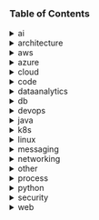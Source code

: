### Table of Contents

<details>
<summary>ai</summary>

- [ai_bias_vs_variance.md](./ai/ai_bias_vs_variance.md)
- [ai_frameworks_python.md](./ai/ai_frameworks_python.md)
- [ai_llm_overview.md](./ai/ai_llm_overview.md)
- [ai_llm_embedders.md](./ai/ai_llm_embedders.md)
- [ai_llm_guide_to_choose.md](./ai/ai_llm_guide_to_choose.md)
- [ai_llm_hosting.md](./ai/ai_llm_hosting.md)
- [ai_llm_models.md](./ai/ai_llm_models.md)
- [ai_llm_prompting.md](./ai/ai_llm_prompting.md)
- [ai_llm_rag_vs_retraining.md](./ai/ai_llm_rag_vs_retraining.md)
- [ai_ml_algorithms.md](./ai/ai_ml_algorithms.md)
- [ai_model_evaluation.md](./ai/ai_model_evaluation.md)
- [ai_model_size.md](./ai/ai_model_size.md)
- [ai_path.md](./ai/ai_path.md)
</details>
<details>
<summary>architecture</summary>

- [architecture_arc42.md](./architecture/architecture_arc42.md)
- [architecture_atam.md](./architecture/architecture_atam.md)
- [architecture_c4.md](./architecture/architecture_c4.md)
- [architecture_clean.jpg](./architecture/architecture_clean.jpg)
- [architecture_clean.md](./architecture/architecture_clean.md)
- [architecture_ddd.md](./architecture/architecture_ddd.md)
- [architecture_evolutionary.md](./architecture/architecture_evolutionary.md)
- [architecture_global_analysis.md](./architecture/architecture_global_analysis.md)
- [architecture_graphql.md](./architecture/architecture_graphql.md)
- [architecture_isaqb.md](./architecture/architecture_isaqb.md)
- [architecture_patterns.md](./architecture/architecture_patterns.md)
- [architecture_patterns_eai.png](./architecture/architecture_patterns_eai.png)
- [architecture_presentation.md](./architecture/architecture_presentation.md)
- [architecture_soa.md](./architecture/architecture_soa.md)
- [architecture_togaf.md](./architecture/architecture_togaf.md)
- [architecture_uml.md](./architecture/architecture_uml.md)
</details>
<details>
<summary>aws</summary>

- [aws_alb_lambda.md](./aws/aws_alb_lambda.md)
- [aws_ami.md](./aws/aws_ami.md)
- [aws_appmesh.md](./aws/aws_appmesh.md)
- [aws_cli.md](./aws/aws_cli.md)
- [aws_cloudfront_caching.md](./aws/aws_cloudfront_caching.md)
- [aws_cloudmap.md](./aws/aws_cloudmap.md)
- [aws_components.gif](./aws/aws_components.gif)
- [aws_ecs.md](./aws/aws_ecs.md)
- [aws_eks.md](./aws/aws_eks.md)
- [aws_elasticache_memorydb.md](./aws/aws_elasticache_memorydb.md)
- [aws_emr.md](./aws/aws_emr.md)
- [aws_enhanced_networking.md](./aws/aws_enhanced_networking.md)
- [aws_fe_hosting_options.md](./aws/aws_fe_hosting_options.md)
- [aws_filecache.md](./aws/aws_filecache.md)
- [aws_guardduty.md](./aws/aws_guardduty.md)
- [aws_lattice.md](./aws/aws_lattice.md)
- [aws_local_zones.md](./aws/aws_local_zones.md)
- [aws_mlops_cycle.md](./aws/aws_mlops_cycle.md)
- [aws_mlops_pipeline.png](./aws/aws_mlops_pipeline.png)
- [aws_opensearch.md](./aws/aws_opensearch.md)
- [aws_outposts.md](./aws/aws_outposts.md)
- [aws_ram.md](./aws/aws_ram.md)
- [aws_ssm.md](./aws/aws_ssm.md)
- [aws_transit_gateways.md](./aws/aws_transit_gateways.md)
- [aws_waf.md](./aws/aws_waf.md)
- [aws_wavelength.md](./aws/aws_wavelength.md)
- [aws_well_architected.md](./aws/aws_well_architected.md)
</details>
<details>
<summary>azure</summary>

- [azure_adlsstorageoptions.md](./azure/azure_adlsstorageoptions.md)
- [azure_advisor.md](./azure/azure_advisor.md)
- [azure_assessment.md](./azure/azure_assessment.md)
- [azure_databricks.md](./azure/azure_databricks.md)
- [azure_databricks.svg](./azure/azure_databricks.svg)
- [azure_datapipeline.md](./azure/azure_datapipeline.md)
- [azure_data_factory.md](./azure/azure_data_factory.md)
- [azure_deltalake.md](./azure/azure_deltalake.md)
- [azure_deltalake.png](./azure/azure_deltalake.png)
- [azure_digitaltwin.md](./azure/azure_digitaltwin.md)
- [azure_iot_blueprint.drawio.svg](./azure/azure_iot_blueprint.drawio.svg)
- [azure_iot_blueprint.md](./azure/azure_iot_blueprint.md)
- [azure_migrate.md](./azure/azure_migrate.md)
- [azure_purview.md](./azure/azure_purview.md)
- [azure_realtime_analytics.md](./azure/azure_realtime_analytics.md)
- [azure_realtime_analytics.png](./azure/azure_realtime_analytics.png)
- [azure_stream_analytics.md](./azure/azure_stream_analytics.md)
- [azure_synapse_analytics.md](./azure/azure_synapse_analytics.md)
</details>
<details>
<summary>cloud</summary>

- [cloud_aws_vs_azure.md](./cloud/cloud_aws_vs_azure.md)
- [cloud_events.md](./cloud/cloud_events.md)
- [cloud_ipaas.md](./cloud/cloud_ipaas.md)
- [cloud_migration_strategies.md](./cloud/cloud_migration_strategies.md)
- [cloud_splitbrain.md](./cloud/cloud_splitbrain.md)
</details>
<details>
<summary>code</summary>

- [code_bdd.md](./code/code_bdd.md)
- [code_big_o.md](./code/code_big_o.md)
- [code_clean.md](./code/code_clean.md)
- [code_contract_driven_testing.md](./code/code_contract_driven_testing.md)
- [code_patterns_gof.png](./code/code_patterns_gof.png)
</details>
<details>
<summary>dataanalytics</summary>

- [data_analytics_cleaning_data.md](./dataanalytics/data_analytics_cleaning_data.md)
- [data_analytics_fileformats.md](./dataanalytics/data_analytics_fileformats.md)
- [data_analytics_oozie.md](./dataanalytics/data_analytics_oozie.md)
- [data_analytics_spark.ipynb](./dataanalytics/data_analytics_spark.ipynb)
- [data_analytics_tools.md](./dataanalytics/data_analytics_tools.md)
- [iot_aws_vs_azure.md](./dataanalytics/iot_aws_vs_azure.md)
- [iot_digital_twins.md](./dataanalytics/iot_digital_twins.md)
- [math_calculus_course.md](./dataanalytics/math_calculus_course.md)
- [math_linear_algebra_course.md](./dataanalytics/math_linear_algebra_course.md)
- [math_probability_course.md](./dataanalytics/math_probability_course.md)
- [math_statistics_course.md](./dataanalytics/math_statistics_course.md)
</details>
<details>
<summary>db</summary>

- [db_elastic.md](./db/db_elastic.md)
- [db_graph.md](./db/db_graph.md)
- [db_isolation_level.md](./db/db_isolation_level.md)
- [db_marmotta.md](./db/db_marmotta.md)
- [db_timeseries.md](./db/db_timeseries.md)
- [db_vector.md](./db/db_vector.md)
</details>
<details>
<summary>devops</summary>

- [devops_ai.md](./devops/devops_ai.md)
- [devops_alertmanager.md](./devops/devops_alertmanager.md)
- [devops_ansible.md](./devops/devops_ansible.md)
- [devops_cdktf.md](./devops/devops_cdktf.md)
- [devops_chaos_engineering.md](./devops/devops_chaos_engineering.md)
- [devops_cicd_tools.md](./devops/devops_cicd_tools.md)
- [devops_cloudfoundry.md](./devops/devops_cloudfoundry.md)
- [devops_container_orchestration_mm.md](./devops/devops_container_orchestration_mm.md)
- [devops_devsecops.md](./devops/devops_devsecops.md)
- [devops_docker.md](./devops/devops_docker.md)
- [devops_git.md](./devops/devops_git.md)
- [devops_gitops.md](./devops/devops_gitops.md)
- [devops_graylog.md](./devops/devops_graylog.md)
- [devops_iac_tools.md](./devops/devops_iac_tools.md)
- [devops_logs_loki.md](./devops/devops_logs_loki.md)
- [devops_mlops.md](./devops/devops_mlops.md)
- [devops_openshift.md](./devops/devops_openshift.md)
- [devops_openstack.md](./devops/devops_openstack.md)
- [devops_prometheus.md](./devops/devops_prometheus.md)
</details>
<details>
<summary>java</summary>

- [java_advanced_features.md](./java/java_advanced_features.md)
- [java_camel.md](./java/java_camel.md)
- [java_lambda.md](./java/java_lambda.md)
- [java_mapping_tools.md](./java/java_mapping_tools.md)
- [java_modules_osgi.md](./java/java_modules_osgi.md)
- [java_quarkus_reactive.md](./java/java_quarkus_reactive.md)
- [java_spring_integration.md](./java/java_spring_integration.md)
- [java_spring_reactive.md](./java/java_spring_reactive.md)
- [java_spring_reactor_vs_vertx.md](./java/java_spring_reactor_vs_vertx.md)
- [java_streams.md](./java/java_streams.md)
- [java_tools.md](./java/java_tools.md)
- [java_version.md](./java/java_version.md)
- [java_virtual_threads.md](./java/java_virtual_threads.md)
</details>
<details>
<summary>k8s</summary>

- [k8s_architecture.md](./k8s/k8s_architecture.md)
- [k8s_crd.md](./k8s/k8s_crd.md)
- [k8s_deployment_strategies.md](./k8s/k8s_deployment_strategies.md)
- [k8s_kubectl.md](./k8s/k8s_kubectl.md)
- [k8s_networking.md](./k8s/k8s_networking.md)
- [k8s_objects.md](./k8s/k8s_objects.md)
- [k8s_operators.md](./k8s/k8s_operators.md)
- [k8s_patterns.md](./k8s/k8s_patterns.md)
- [k8s_policy_enformcement.md](./k8s/k8s_policy_enforcement)
- [k8s_rancher.md](./k8s/k8s_rancher.md)
- [k8s_scheduling.md](./k8s/k8s_scheduling.md)
- [k8s_secrets.md](./k8s/k8s_secrets.md)
- [k8s_servicemesh.md](./k8s/k8s_servicemesh.md)
- [k8s_tracing.md](./k8s/k8s_tracing.md)
- [k8s_webhooks.md](./k8s/k8s_webhooks.md)
</details>
<details>
<summary>linux</summary>

- [linux_cgroups.md](./linux/linux_cgroups.md)
- [linux_debian.md](./linux/linux_debian.md)
- [linux_os.md](./linux/linux_os.md)
- [linux_onprem_architecture.md](./linux/linux_onprem_architecture.md)
- [linux_shell_coding_guideline.md](./linux/linux_shell_coding_guideline.md)
- [linux_shell_playground.ipynb](./linux/linux_shell_playground.ipynb)
- [linux_shell_scripting.md](./linux/linux_shell_scripting.md)
- [linux_tools.md](./linux/linux_tools.md)
- [linux_vi.md](./linux/linux_vi.md)
</details>
<details>
<summary>messaging</summary>

- [messaging_kafka.drawio.svg](./messaging/messaging_kafka.drawio.svg)
- [messaging_kafka.md](./messaging/messaging_kafka.md)
- [messaging_kafka_streams.md](./messaging/messaging_kafka_streams.md)
- [messaging_kafka_windowing.md](./messaging/messaging_kafka_windowing.md)
- [messaging_protocols.md](./messaging/messaging_protocols.md)
- [messaging_rabbitmq.md](./messaging/messaging_rabbitmq.md)
</details>
<details>
<summary>networking</summary>

- [networking_anycast.md](./networking/networking_anycast.md)
- [networking_architecture.md](./networking/networking_architecture.md)
- [networking_bgp.md](./networking/networking_bgp.md)
- [networking_dns.md](./networking/networking_dns.md)
- [networking_ipv6.md](./networking/networking_ipv6.md)
- [networking_osi.md](./networking/networking_osi.md)
- [networking_tools.md](./networking/networking_tools.md)
- [networking_ipam.md](./networking/networking_ipam.md)
- [protocol_webrtc.md](./networking/protocol_webrtc.md)
- [networking_sfu_mcu.md](./networking/networking_sfu_mcu.md)
- [protocol_websockets.md](./networking/protocol_websockets.md)
</details>
<details>
<summary>other</summary>

- [blockchain.md](./other/blockchain.md)
- [filmmaking_prompting.md](./other/filmmaking_prompting.md)
- [filmmaking_shots.md](./other/filmmaking_shots.md)
</details>
<details>
<summary>process</summary>

- [process_itil.md](./process/process_itil.md)
- [process_safe.md](./process/process_safe.md)
</details>
<details>
<summary>python</summary>

- [python_advanced.md](./python/python_advanced.md)
- [python_data.ipynb](./python/python_data.ipynb)
- [python_drawbacks.md](./python/python_drawbacks.md)
- [python_pip.md](./python/python_pip.md)
- [python_playground.ipynb](./python/python_playground.ipynb)
- [python_pydantic.md](./python/python_pydantic.md)
</details>
<details>
<summary>security</summary>

- [security_cors.md](./security/security_cors.md)
- [security_device_authentication.md](./security/security_device_authentication.md)
- [security_encryption.md](./security/security_encryption.md)
- [security_http_headers.md](./security/security_http_headers.md)
- [security_oauth.md](./security/security_oauth.md)
- [security_open_ssl.md](./security/security_open_ssl.md)
- [security_pki.md](./security/security_pki.md)
- [security_scanner.md](./security/security_scanner.md)
- [security_signing_certs.md](./security/security_signing_certs.md)
- [security_sni.md](./security/security_sni.md)
- [security_X.509_cert.md](./security/security_x.509_cert.md)
- [security_zero_trust_architecture.md](./security/security_zero_trust_architecture.md)
- [security_nist.md](./security/security_nist.md)
</details>
<details>
<summary>web</summary>

- [javascript_build_pipeline.md](./web/javascript_build_pipeline.md)
- [javascript_express_nest.md](./web/javascript_express_nest.md)
- [javascript_node.md](./web/javascript_node.md)
- [javascript_typescript.md](./web/javascript_typescript.md)
- [testing_cypress.md](./web/testing_cypress.md)
- [tool_npm.md](./web/tool_npm.md)
- [web_angular.md](./web/web_angular.md)
- [web_components.md](./web/web_components.md)
- [web_crossplatform.md](./web/web_crossplatform.md)
- [web_react.md](./web/web_react.md)
</details>
